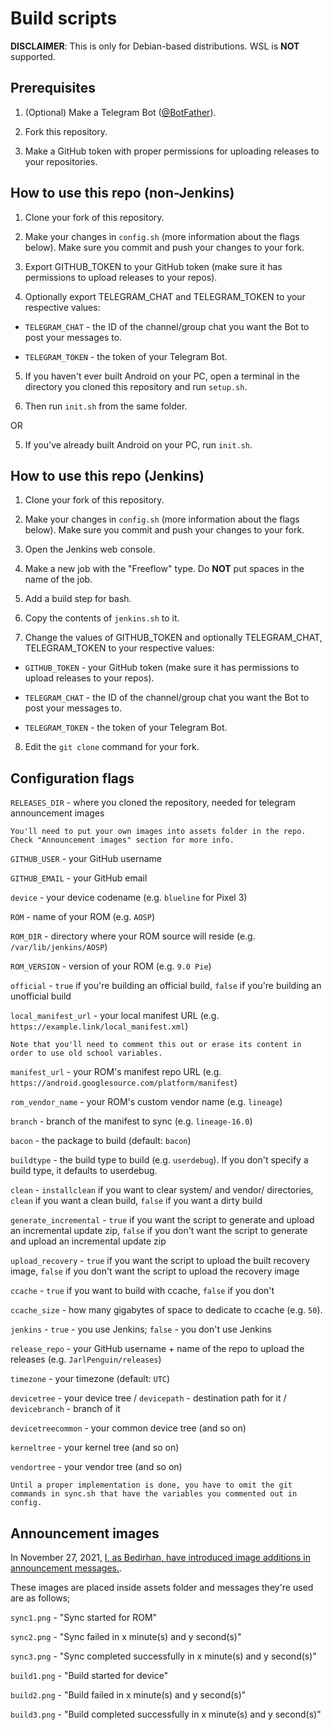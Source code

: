 # Build scripts

**DISCLAIMER**: This is only for Debian-based distributions. WSL is **NOT** supported.

## Prerequisites

1. (Optional) Make a Telegram Bot ([@BotFather](https://t.me/BotFather)).

2. Fork this repository.

3. Make a GitHub token with proper permissions for uploading releases to your repositories.

## How to use this repo (non-Jenkins)

1. Clone your fork of this repository.

2. Make your changes in `config.sh` (more information about the flags below). Make sure you commit and push your changes to your fork.

3. Export GITHUB_TOKEN to your GitHub token (make sure it has permissions to upload releases to your repos).

4. Optionally export TELEGRAM_CHAT and TELEGRAM_TOKEN to your respective values:

* `TELEGRAM_CHAT` - the ID of the channel/group chat you want the Bot to post your messages to.

* `TELEGRAM_TOKEN` - the token of your Telegram Bot.

5. If you haven't ever built Android on your PC, open a terminal in the directory you cloned this repository and run `setup.sh`.

6. Then run `init.sh` from the same folder.

OR

5. If you've already built Android on your PC, run `init.sh`.

## How to use this repo (Jenkins)

1. Clone your fork of this repository.

2. Make your changes in `config.sh` (more information about the flags below). Make sure you commit and push your changes to your fork.

3. Open the Jenkins web console.

4. Make a new job with the "Freeflow" type. Do **NOT** put spaces in the name of the job.

5. Add a build step for bash.

6. Copy the contents of `jenkins.sh` to it.

7. Change the values of GITHUB_TOKEN and optionally TELEGRAM_CHAT, TELEGRAM_TOKEN to your respective values:

* `GITHUB_TOKEN` - your GitHub token (make sure it has permissions to upload releases to your repos).

* `TELEGRAM_CHAT` - the ID of the channel/group chat you want the Bot to post your messages to.

* `TELEGRAM_TOKEN` - the token of your Telegram Bot.

8. Edit the `git clone` command for your fork.

## Configuration flags

`RELEASES_DIR` - where you cloned the repository, needed for telegram announcement images

```
You'll need to put your own images into assets folder in the repo. Check "Announcement images" section for more info.
```

`GITHUB_USER` - your GitHub username

`GITHUB_EMAIL` - your GitHub email

`device` - your device codename (e.g. `blueline` for Pixel 3)

`ROM` - name of your ROM (e.g. `AOSP`)

`ROM_DIR` - directory where your ROM source will reside (e.g. `/var/lib/jenkins/AOSP`)

`ROM_VERSION` - version of your ROM (e.g. `9.0 Pie`)

`official` - `true` if you're building an official build, `false` if you're building an unofficial build

`local_manifest_url` - your local manifest URL (e.g. `https://example.link/local_manifest.xml`)

```
Note that you'll need to comment this out or erase its content in order to use old school variables.
```

`manifest_url` - your ROM's manifest repo URL (e.g. `https://android.googlesource.com/platform/manifest`)

`rom_vendor_name` - your ROM's custom vendor name (e.g. `lineage`)

`branch` - branch of the manifest to sync (e.g. `lineage-16.0`)

`bacon` - the package to build (default: `bacon`)

`buildtype` - the build type to build (e.g. `userdebug`). If you don't specify a build type, it defaults to userdebug.

`clean` - `installclean` if you want to clear system/ and vendor/ directories, `clean` if you want a clean build, `false` if you want a dirty build

`generate_incremental` - `true` if you want the script to generate and upload an incremental update zip, `false` if you don't want the script to generate and upload an incremental update zip

`upload_recovery` - `true` if you want the script to upload the built recovery image, `false` if you don't want the script to upload the recovery image

`ccache` - `true` if you want to build with ccache, `false` if you don't

`ccache_size` - how many gigabytes of space to dedicate to ccache (e.g. `50`).

`jenkins` - `true` - you use Jenkins; `false` - you don't use Jenkins

`release_repo` - your GitHub username + name of the repo to upload the releases (e.g. `JarlPenguin/releases`)

`timezone` - your timezone (default: `UTC`)

`devicetree` - your device tree / `devicepath` - destination path for it / `devicebranch` - branch of it

`devicetreecommon` - your common device tree (and so on)

`kerneltree` - your kernel tree (and so on)

`vendortree` - your vendor tree (and so on)

```
Until a proper implementation is done, you have to omit the git commands in sync.sh that have the variables you commented out in config.
```

## Announcement images

In November 27, 2021, [I, as Bedirhan, have introduced image additions in announcement messages.](https://github.com/windowz414/releases/commit/4a7733f71c12136d2f5e9d5f4456fdc02363c8b2).

These images are placed inside assets folder and messages they're used are as follows;

`sync1.png` - "Sync started for ROM"

`sync2.png` - "Sync failed in x minute(s) and y second(s)"

`sync3.png` - "Sync completed successfully in x minute(s) and y second(s)"

`build1.png` - "Build started for device"

`build2.png` - "Build failed in x minute(s) and y second(s)"

`build3.png` - "Build completed successfully in x minute(s) and y second(s)"
